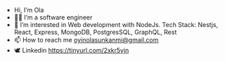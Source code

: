- Hi, I’m Ola
- 👨‍💻 I’m a software engineer
- 👀 I’m interested in Web development with NodeJs. Tech Stack: Nestjs, React, Express, MongoDB, PostgresSQL, GraphQL, Rest
- 📫 How to reach me oyinolasunkanmi@gmail.com
- 🕊️ Linkedin https://tinyurl.com/2xkr5yjn
<!---
olasunkanmi-SE/olasunkanmi-SE is a ✨ special ✨ repository because its `README.md` (this file) appears on your GitHub profile.
You can click the Preview link to take a look at your changes.
--->

